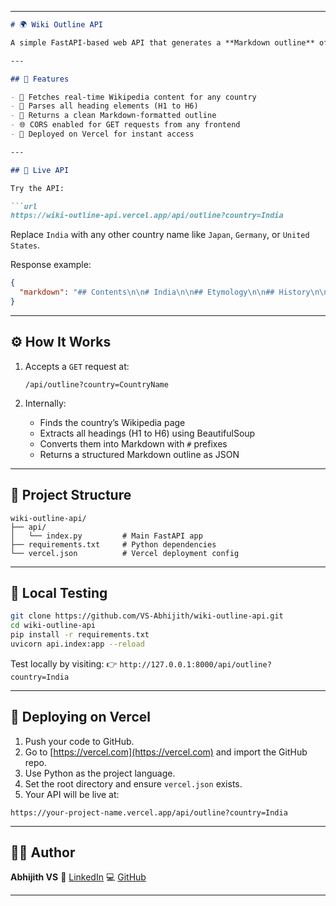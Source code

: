 
---

````markdown
# 🌍 Wiki Outline API

A simple FastAPI-based web API that generates a **Markdown outline** of a country’s Wikipedia page by extracting all headings (`<h1>` to `<h6>`). Perfect for educational summaries, content structure extraction, or creating quick overviews.

---

## 📌 Features

- 📖 Fetches real-time Wikipedia content for any country
- 🧠 Parses all heading elements (H1 to H6)
- 📝 Returns a clean Markdown-formatted outline
- 🌐 CORS enabled for GET requests from any frontend
- 🚀 Deployed on Vercel for instant access

---

## 🔗 Live API

Try the API:

```url
https://wiki-outline-api.vercel.app/api/outline?country=India
````

Replace `India` with any other country name like `Japan`, `Germany`, or `United States`.

Response example:

```json
{
  "markdown": "## Contents\n\n# India\n\n## Etymology\n\n## History\n\n### Ancient India\n..."
}
```

---

## ⚙️ How It Works

1. Accepts a `GET` request at:

   ```
   /api/outline?country=CountryName
   ```

2. Internally:

   * Finds the country’s Wikipedia page
   * Extracts all headings (H1 to H6) using BeautifulSoup
   * Converts them into Markdown with `#` prefixes
   * Returns a structured Markdown outline as JSON

---

## 📁 Project Structure

```
wiki-outline-api/
├── api/
│   └── index.py         # Main FastAPI app
├── requirements.txt     # Python dependencies
└── vercel.json          # Vercel deployment config
```

---

## 🧪 Local Testing

```bash
git clone https://github.com/VS-Abhijith/wiki-outline-api.git
cd wiki-outline-api
pip install -r requirements.txt
uvicorn api.index:app --reload
```

Test locally by visiting:
👉 `http://127.0.0.1:8000/api/outline?country=India`

---

## 🚀 Deploying on Vercel

1. Push your code to GitHub.
2. Go to [https://vercel.com](https://vercel.com) and import the GitHub repo.
3. Use Python as the project language.
4. Set the root directory and ensure `vercel.json` exists.
5. Your API will be live at:

```
https://your-project-name.vercel.app/api/outline?country=India
```

---

## 👨‍💻 Author

**Abhijith VS**
📘 [LinkedIn](https://www.linkedin.com/in/vsabhijith)
💻 [GitHub](https://github.com/VS-Abhijith)

---